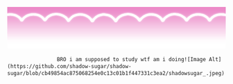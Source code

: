  ![Image Alt](https://github.com/shadow-sugar/shadow-sugar/blob/309f59000b10984fc049c33877d5cd4fffdcf537/bk04z2.png)

                    BRO i am supposed to study wtf am i doing![Image Alt](https://github.com/shadow-sugar/shadow-sugar/blob/cb49854ac875068254e0c13c01b1f447331c3ea2/shadowsugar_.jpeg)
